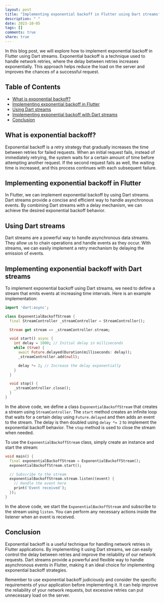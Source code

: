 ```yaml
---
layout: post
title: "Implementing exponential backoff in Flutter using Dart streams"
description: " "
date: 2023-10-05
tags: []
comments: true
share: true
---
```


In this blog post, we will explore how to implement exponential backoff in Flutter using Dart streams. Exponential backoff is a technique used to handle network retries, where the delay between retries increases exponentially. This approach helps reduce the load on the server and improves the chances of a successful request.

## Table of Contents
- [What is exponential backoff?](#what-is-exponential-backoff)
- [Implementing exponential backoff in Flutter](#implementing-exponential-backoff-in-flutter)
- [Using Dart streams](#using-dart-streams)
- [Implementing exponential backoff with Dart streams](#implementing-exponential-backoff-with-dart-streams)
- [Conclusion](#conclusion)

## What is exponential backoff?
Exponential backoff is a retry strategy that gradually increases the time between retries for failed requests. When an initial request fails, instead of immediately retrying, the system waits for a certain amount of time before attempting another request. If the second request fails as well, the waiting time is increased, and this process continues with each subsequent failure.

## Implementing exponential backoff in Flutter
In Flutter, we can implement exponential backoff by using Dart streams. Dart streams provide a concise and efficient way to handle asynchronous events. By combining Dart streams with a delay mechanism, we can achieve the desired exponential backoff behavior.

## Using Dart streams
Dart streams are a powerful way to handle asynchronous data streams. They allow us to chain operations and handle events as they occur. With streams, we can easily implement a retry mechanism by delaying the emission of events.

## Implementing exponential backoff with Dart streams
To implement exponential backoff using Dart streams, we need to define a stream that emits events at increasing time intervals. Here is an example implementation:

```dart
import 'dart:async';

class ExponentialBackoffStream {
  final StreamController _streamController = StreamController();

  Stream get stream => _streamController.stream;

  void start() async {
    int delay = 1000; // Initial delay in milliseconds
    while (true) {
      await Future.delayed(Duration(milliseconds: delay));
      _streamController.add(null);

      delay *= 2; // Increase the delay exponentially
    }
  }

  void stop() {
    _streamController.close();
  }
}
```

In the above code, we define a class `ExponentialBackoffStream` that creates a stream using `StreamController`. The `start` method creates an infinite loop that waits for a certain delay using `Future.delayed` and then adds an event to the stream. The delay is then doubled using `delay *= 2` to implement the exponential backoff behavior. The `stop` method is used to close the stream when needed.

To use the `ExponentialBackoffStream` class, simply create an instance and start the stream:

```dart
void main() {
  final exponentialBackoffStream = ExponentialBackoffStream();
  exponentialBackoffStream.start();

  // Subscribe to the stream
  exponentialBackoffStream.stream.listen((event) {
    // Handle the event here
    print('Event received');
  });
}
```

In the above code, we start the `ExponentialBackoffStream` and subscribe to the stream using `listen`. You can perform any necessary actions inside the listener when an event is received.

## Conclusion
Exponential backoff is a useful technique for handling network retries in Flutter applications. By implementing it using Dart streams, we can easily control the delay between retries and improve the reliability of our network requests. Dart streams provide a powerful and flexible way to handle asynchronous events in Flutter, making it an ideal choice for implementing exponential backoff strategies.

Remember to use exponential backoff judiciously and consider the specific requirements of your application before implementing it. It can help improve the reliability of your network requests, but excessive retries can put unnecessary load on the server.